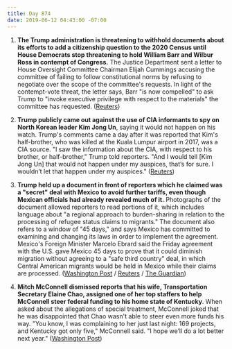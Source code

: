 ```yaml
---
title: Day 874
date: 2019-06-12 04:43:00 -07:00
---
```


1. **The Trump administration is threatening to withhold documents about its efforts to add a citizenship question to the 2020 Census until House Democrats stop threatening to hold William Barr and Wilbur Ross in contempt of Congress.** The Justice Department sent a letter to House Oversight Committee Chairman Elijah Cummings accusing the committee of failing to follow constitutional norms by refusing to negotiate over the scope of the committee's requests. In light of the contempt-vote threat, the letter says, Barr "is now compelled" to ask Trump to "invoke executive privilege with respect to the materials" the committee has requested. ([Reuters](v))

2. **Trump publicly came out against the use of CIA informants to spy on North Korean leader Kim Jong Un**, saying it would not happen on his watch. Trump's comments came a day after it was reported that Kim's half-brother, who was killed at the Kuala Lumpur airport in 2017, was a CIA source. "I saw the information about the CIA, with respect to his brother, or half-brother," Trump told reporters. "And I would tell \[Kim Jong Un\] that would not happen under my auspices, that’s for sure. I wouldn’t let that happen under my auspices." ([Reuters](https://www.reuters.com/article/us-usa-northkorea-idUSKCN1TC256))

3. **Trump held up a document in front of reporters which he claimed was a "secret" deal with Mexico to avoid further tariffs, even though Mexican officials had already revealed much of it.** Photographs of the document allowed reporters to read portions of it, which includes language about "a regional approach to burden-sharing in relation to the processing of refugee status claims to migrants." The document also refers to a window of "45 days," and says Mexico has committed to examining and changing its laws in order to implement the agreement. Mexico's Foreign Minister Marcelo Ebrard said the Friday agreement with the U.S. gave Mexico 45 days to prove that it could diminish migration without agreeing to a "safe third country" deal, in which Central American migrants would be held in Mexico while their claims are processed. ([Washington Post](https://www.washingtonpost.com/politics/2019/06/11/post-photographer-snapped-an-image-trumps-alleged-secret-mexico-deal-heres-what-it-says/?utm_term=.94a50727b2bd) / [Reuters](https://www.reuters.com/article/us-usa-trade-mexico-border-idUSKCN1TC1IP) / [The Guardian](https://www.theguardian.com/us-news/2019/jun/11/trump-shows-off-secret-mexico-document-but-photos-reveal-contents))

4. **Mitch McConnell dismissed reports that his wife, Transportation Secretary Elaine Chao, assigned one of her top staffers to help McConnell steer federal funding to his home state of Kentucky**. When asked about the allegations of special treatment, McConnell joked that he was disappointed that Chao wasn't able to steer even more funds his way. "You know, I was complaining to her just last night: 169 projects, and Kentucky got only five," McConnell said. "I hope we’ll do a lot better next year." ([Washington Post](https://www.washingtonpost.com/politics/mcconnell-dismisses-report-that-his-wife-transportation-secretary-elaine-chao-steered-funds-to-kentucky/2019/06/11/79bba63e-8c78-11e9-adf3-f70f78c156e8_story.html?utm_term=.fbfd671e4ce8))